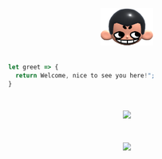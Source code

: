 <div align="center">
  <img height="75px" src="khicon.png" alt="logo">
</div>
<br>

```js
  let greet => {
    return Welcome, nice to see you here!";
  }
```
<br>
<p align="center">
 <img src="https://skillicons.dev/icons?i=react,figma"/>
</p>

<br>
<p align="center">
 <img src="https://skillicons.dev/icons?i=javascript,nodejs,postgresql"/>
</p>
